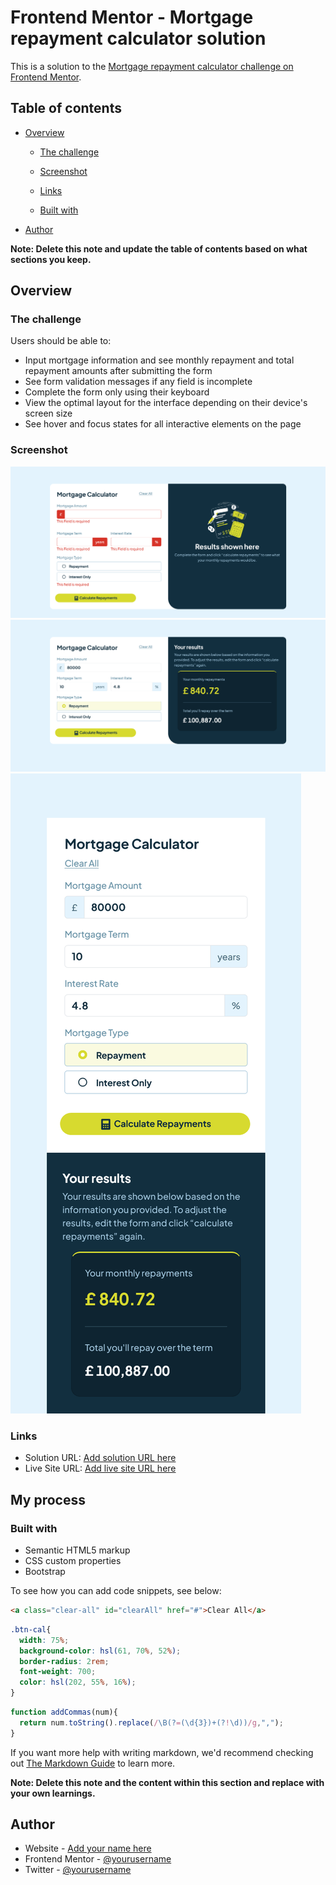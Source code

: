 # Frontend Mentor - Mortgage repayment calculator solution

This is a solution to the [Mortgage repayment calculator challenge on Frontend Mentor](https://www.frontendmentor.io/challenges/mortgage-repayment-calculator-Galx1LXK73). 
## Table of contents

- [Overview](#overview)
  - [The challenge](#the-challenge)
  - [Screenshot](#screenshot)
  - [Links](#links)

  - [Built with](#built-with)

- [Author](#author)


**Note: Delete this note and update the table of contents based on what sections you keep.**

## Overview

### The challenge

Users should be able to:

- Input mortgage information and see monthly repayment and total repayment amounts after submitting the form
- See form validation messages if any field is incomplete
- Complete the form only using their keyboard
- View the optimal layout for the interface depending on their device's screen size
- See hover and focus states for all interactive elements on the page

### Screenshot

![](Screenshoot1.png)
![](Screenshot2.png)
![](Screenshot3.png)



### Links

- Solution URL: [Add solution URL here](https://your-solution-url.com)
- Live Site URL: [Add live site URL here](https://your-live-site-url.com)

## My process

### Built with

- Semantic HTML5 markup
- CSS custom properties
- Bootstrap





To see how you can add code snippets, see below:

```html
<a class="clear-all" id="clearAll" href="#">Clear All</a>
```
```css
.btn-cal{
  width: 75%;
  background-color: hsl(61, 70%, 52%);
  border-radius: 2rem;
  font-weight: 700;
  color: hsl(202, 55%, 16%);
}
```
```js
function addCommas(num){
  return num.toString().replace(/\B(?=(\d{3})+(?!\d))/g,",");
}
```

If you want more help with writing markdown, we'd recommend checking out [The Markdown Guide](https://www.markdownguide.org/) to learn more.

**Note: Delete this note and the content within this section and replace with your own learnings.**





## Author

- Website - [Add your name here](https://www.your-site.com)
- Frontend Mentor - [@yourusername](https://www.frontendmentor.io/profile/yourusername)
- Twitter - [@yourusername](https://www.twitter.com/yourusername)
